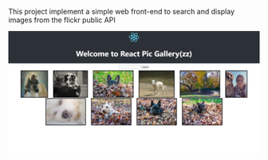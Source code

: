 This project implement a simple web front-end to search and
display images from the flickr public API

![alt tag](https://github.com/pmlzzz/React_Pic_Gallery/blob/master/1.png)
